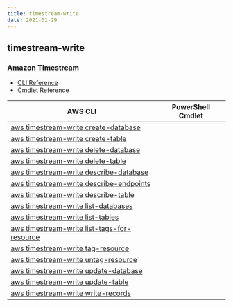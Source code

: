 ```yaml
---
title: timestream-write
date: 2021-01-29
---
```


## timestream-write

### [Amazon Timestream](https://aws.amazon.com/timestream/)

* [CLI Reference](https://docs.aws.amazon.com/cli/latest/reference/timestream-write/index.html)
* Cmdlet Reference

|AWS CLI|PowerShell Cmdlet|
|----|----|
|[aws timestream-write create-database](https://docs.aws.amazon.com/cli/latest/reference/timestream-write/create-database.html)||
|[aws timestream-write create-table](https://docs.aws.amazon.com/cli/latest/reference/timestream-write/create-table.html)||
|[aws timestream-write delete-database](https://docs.aws.amazon.com/cli/latest/reference/timestream-write/delete-database.html)||
|[aws timestream-write delete-table](https://docs.aws.amazon.com/cli/latest/reference/timestream-write/delete-table.html)||
|[aws timestream-write describe-database](https://docs.aws.amazon.com/cli/latest/reference/timestream-write/describe-database.html)||
|[aws timestream-write describe-endpoints](https://docs.aws.amazon.com/cli/latest/reference/timestream-write/describe-endpoints.html)||
|[aws timestream-write describe-table](https://docs.aws.amazon.com/cli/latest/reference/timestream-write/describe-table.html)||
|[aws timestream-write list-databases](https://docs.aws.amazon.com/cli/latest/reference/timestream-write/list-databases.html)||
|[aws timestream-write list-tables](https://docs.aws.amazon.com/cli/latest/reference/timestream-write/list-tables.html)||
|[aws timestream-write list-tags-for-resource](https://docs.aws.amazon.com/cli/latest/reference/timestream-write/list-tags-for-resource.html)||
|[aws timestream-write tag-resource](https://docs.aws.amazon.com/cli/latest/reference/timestream-write/tag-resource.html)||
|[aws timestream-write untag-resource](https://docs.aws.amazon.com/cli/latest/reference/timestream-write/untag-resource.html)||
|[aws timestream-write update-database](https://docs.aws.amazon.com/cli/latest/reference/timestream-write/update-database.html)||
|[aws timestream-write update-table](https://docs.aws.amazon.com/cli/latest/reference/timestream-write/update-table.html)||
|[aws timestream-write write-records](https://docs.aws.amazon.com/cli/latest/reference/timestream-write/write-records.html)||

